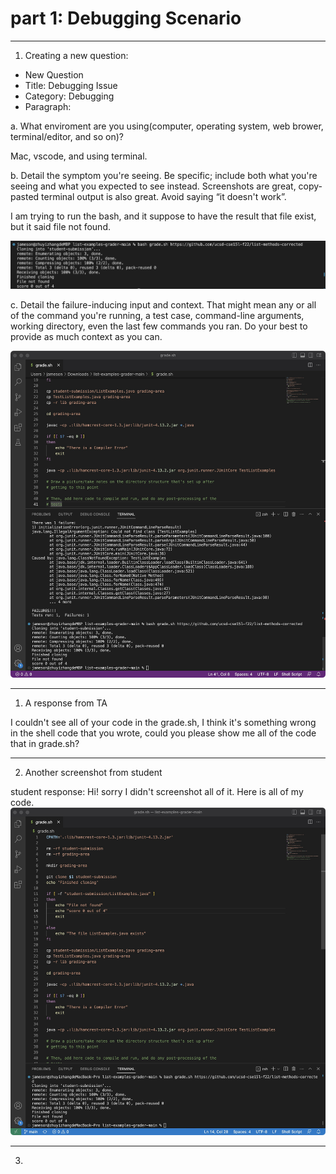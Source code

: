 # part 1: Debugging Scenario

---

1. Creating a new question:
* New Question
* Title: Debugging Issue
* Category: Debugging
* Paragraph:

a. What enviroment are you using(computer, operating system, web brower, terminal/editor, and so on)?

Mac, vscode, and using terminal.

b. Detail the symptom you're seeing. Be specific; include both what you're seeing and what you expected to see instead. Screenshots are great, copy-pasted terminal output is also great. Avoid saying “it doesn't work”.

I am trying to run the bash, and it suppose to have the result that file exist, but it said file not found.

![Image](bashgrade.jpg)

c. Detail the failure-inducing input and context. That might mean any or all of the command you're running, a test case, command-line arguments, working directory, even the last few commands you ran. Do your best to provide as much context as you can.

![Image](bashfailfirst.jpg)

---

1. A response from TA

I couldn't see all of your code in the grade.sh, I think it's something wrong in the shell code that you wrote, could you please show me all of the code that in grade.sh?

---

2. Another screenshot from student

student response:
Hi! sorry I didn't screenshot all of it. Here is all of my code.
![Image](bashfailedall.jpg)


---















3. 
